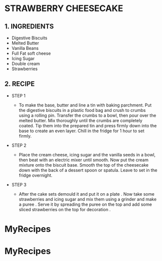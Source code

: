 #                STRAWBERRY CHEESECAKE



## 1. INGREDIENTS

* Digestive Biscuits
* Melted Butter
* Vanilla Beans
* Full Fat soft cheese
* Icing Sugar
* Double cream
* Strawberries



## 2. RECIPE

* STEP 1

  * To make the base, butter and line a  tin with baking parchment. Put the digestive biscuits in a plastic food bag and crush to crumbs using a rolling pin. Transfer the crumbs to a bowl, then pour over the melted butter. Mix thoroughly until the crumbs are completely coated. Tip them into the prepared tin and press firmly down into the base to create an even layer. Chill in the fridge for 1 hour to set firmly.

* STEP 2

  * Place the cream cheese, icing sugar and the vanilla seeds in a bowl, then beat with an electric mixer until smooth.  Now put  the cream mixture onto the biscuit base. Smooth the top of the cheesecake down with the back of a dessert spoon or spatula. Leave to set in the fridge overnight.

    

* STEP 3

  * After the cake sets demould it and put it on a plate . Now take some strawberries and icing sugar and mix them using a grinder and make a puree . Serve it by spreading the puree on the top and add some sliced strawberries on the top for decoration .



# MyRecipes
# MyRecipes
